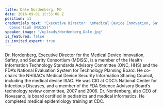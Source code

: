 ```yaml
---
title: Dale Nordenberg, MD
date: 2016-09-01 15:55:00 Z
position: 11
credentials_text: "Executive Director  \nMedical Device Innovation, Safety, and Security
  Consortium (MDISS)"
speaker_image: "/uploads/Nordenberg_Dale.jpg"
is_featured: false
is_invited_expert: true
---
```


Dr. Nordenberg, Executive Director for the Medical Device Innovation, Safety, and Security Consortium (MDISS), is a member of the Health Information Technology Standards Advisory Committee (ONC, HHS) and the FDA’s National Evaluation System for Technology Planning Board. He co-chairs the NHISAC’s Medical Device Security Information Sharing Council, including the medical device ISAO. He was CIO at CDC’s National Center for Infectious Diseases, and a member of the FDA Science Advisory Board’s technology review committee, 2007 and 2009. Dr. Nordenberg, also CEO of Novasano, is board certified in pediatrics and medical informatics. He completed medical epidemiology training at CDC.
